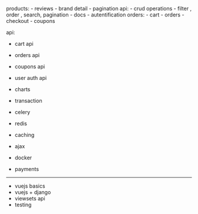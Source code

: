 products:
    - reviews
    - brand detail
    - pagination
api:
    - crud operations
    - filter , order , search, pagination
    - docs
    - autentification
orders:
    - cart
    - orders
    - checkout
    - coupons
    
api:
- cart api
- orders api
- coupons api
- user auth api

- charts
- transaction
- celery
- redis
- caching
- ajax
- docker
- payments

----------
- vuejs basics
- vuejs + django
- viewsets api
- testing

